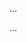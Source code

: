 <panel type="info" header=":trophy: Can implement association classes :star::star::star:" expandable expanded no-close>

<panel type="info" header=":trophy: Can explain the meaning of association classes :star::star::star:" expandable>
  <include src="../../book/oopDesign/associations/associationClasses/full.md" />
  <panel header=":trophy: Evidence" expanded>

...

  </panel>
</panel>

<panel type="info" header=":trophy: Can interpret association classes in class diagrams :star::star::star:" expandable>
  <include src="../../book/uml/classDiagrams/associationClasses/what/full.md" />
  <panel header=":trophy: Evidence" expanded>

...

  </panel>
</panel>

</panel>

